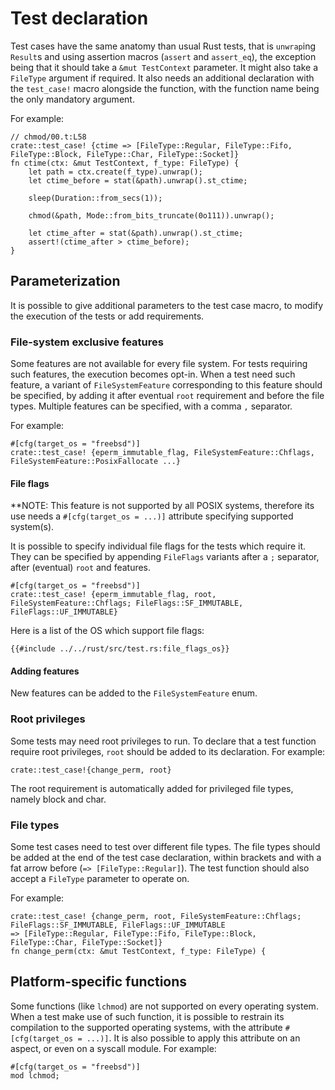 # Test declaration

Test cases have the same anatomy than usual Rust tests, 
that is `unwrap`ing `Result`s and using assertion macros (`assert` and `assert_eq`),
the exception being that it should take a `&mut TestContext` parameter.
It might also take a `FileType` argument if required.
It also needs an additional declaration with the `test_case!` macro alongside the function, 
with the function name being the only mandatory argument.

For example:

```rust,ignore
// chmod/00.t:L58
crate::test_case! {ctime => [FileType::Regular, FileType::Fifo, FileType::Block, FileType::Char, FileType::Socket]}
fn ctime(ctx: &mut TestContext, f_type: FileType) {
    let path = ctx.create(f_type).unwrap();
    let ctime_before = stat(&path).unwrap().st_ctime;

    sleep(Duration::from_secs(1));

    chmod(&path, Mode::from_bits_truncate(0o111)).unwrap();

    let ctime_after = stat(&path).unwrap().st_ctime;
    assert!(ctime_after > ctime_before);
}
```

## Parameterization

It is possible to give additional parameters to the test case macro,
to modify the execution of the tests or add requirements.

### File-system exclusive features

Some features are not available for every file system.
For tests requiring such features, the execution becomes opt-in.
When a test need such feature, a variant of `FileSystemFeature` corresponding to this feature should be specified,
by adding it after eventual `root` requirement and before the file types.
Multiple features can be specified, with a comma `,` separator.

For example:

```rust,ignore
#[cfg(target_os = "freebsd")]
crate::test_case! {eperm_immutable_flag, FileSystemFeature::Chflags, FileSystemFeature::PosixFallocate ...}
```

#### File flags

**NOTE: This feature is not supported by all POSIX systems, 
therefore its use needs a `#[cfg(target_os = ...)]` attribute specifying supported system(s).

It is possible to specify individual file flags for the tests which
require it. They can be specified by appending `FileFlags` variants after a `;` separator,
after (eventual) `root` and features.

```rust,ignore
#[cfg(target_os = "freebsd")]
crate::test_case! {eperm_immutable_flag, root, FileSystemFeature::Chflags; FileFlags::SF_IMMUTABLE, FileFlags::UF_IMMUTABLE}
```

Here is a list of the OS which support file flags:

```rust,ignore
{{#include ../../rust/src/test.rs:file_flags_os}}
```

#### Adding features

New features can be added to the `FileSystemFeature` enum.

### Root privileges

Some tests may need root privileges to run.
To declare that a test function require root privileges, 
`root` should be added to its declaration.
For example:

```rust,ignore
crate::test_case!{change_perm, root}
```

The root requirement is automatically added for privileged file types,
namely block and char.

### File types

Some test cases need to test over different file types.
The file types should be added at the end of the test case declaration,
within brackets and with a fat arrow before (`=> [FileType::Regular]`).
The test function should also accept a `FileType` parameter to operate on.

For example:

```rust,ignore
crate::test_case! {change_perm, root, FileSystemFeature::Chflags; FileFlags::SF_IMMUTABLE, FileFlags::UF_IMMUTABLE 
=> [FileType::Regular, FileType::Fifo, FileType::Block, FileType::Char, FileType::Socket]}
fn change_perm(ctx: &mut TestContext, f_type: FileType) {
```

## Platform-specific functions 

Some functions (like `lchmod`) are not supported on every operating system.
When a test make use of such function, it is possible to restrain its compilation
to the supported operating systems, with the attribute `#[cfg(target_os = ...)]`.
It is also possible to apply this attribute on an aspect, or even on a syscall module.
For example:

```rust,ignore
#[cfg(target_os = "freebsd")]
mod lchmod;
```
